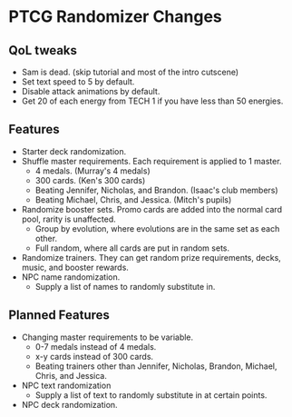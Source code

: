 # PTCG Randomizer Changes

## QoL tweaks
* Sam is dead. (skip tutorial and most of the intro cutscene)
* Set text speed to 5 by default.
* Disable attack animations by default.
* Get 20 of each energy from TECH 1 if you have less than 50 energies.

## Features
* Starter deck randomization.
* Shuffle master requirements. Each requirement is applied to 1 master.
    * 4 medals. (Murray's 4 medals)
    * 300 cards. (Ken's 300 cards)
    * Beating Jennifer, Nicholas, and Brandon. (Isaac's club members)
    * Beating Michael, Chris, and Jessica. (Mitch's pupils)
* Randomize booster sets. Promo cards are added into the normal card pool, rarity is unaffected.
    * Group by evolution, where evolutions are in the same set as each other.
    * Full random, where all cards are put in random sets.
* Randomize trainers. They can get random prize requirements, decks, music, and booster rewards.
* NPC name randomization.
    * Supply a list of names to randomly substitute in.

## Planned Features
* Changing master requirements to be variable.
    * 0-7 medals instead of 4 medals.
    * x-y cards instead of 300 cards.
    * Beating trainers other than Jennifer, Nicholas, Brandon, Michael, Chris, and Jessica.
* NPC text randomization
    * Supply a list of text to randomly substitute in at certain points.
* NPC deck randomization.
